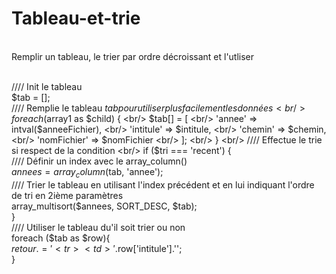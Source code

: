 # Tableau-et-trie
<br/> Remplir un tableau, le trier par ordre décroissant et l'utliser

<br/> //// Init le tableau
<br/> $tab = [];
<br/> //// Remplie le tableau $tab pour utiliser plus facilement les données
<br/> 			foreach($array1 as $child) {
<br/>       $tab[] = [
<br/> 					    'annee' => intval($anneeFichier),
<br/>                         'intitule' => $intitule,
<br/>                         'chemin' => $chemin,
<br/>                         'nomFichier' => $nomFichier
<br/>                     ];
<br/>     	}
<br/>      //// Effectue le trie si respect de la condition
<br/>          if ($tri === 'recent') {
<br/>          //// Définir un index avec le array_column()
<br/>               $annees = array_column($tab, 'annee');
<br/>          //// Trier le tableau en utilisant l'index précédent et en lui indiquant l'ordre de tri en 2ième paramètres
<br/>               array_multisort($annees, SORT_DESC, $tab);
<br/>           }
<br/>           //// Utiliser le tableau du'il soit trier ou non
<br/>           foreach ($tab as $row){
<br/>               $retour .='<tr><td>'.$row['intitule'].'</td><td style="text-align:right;"><a href="download/openPDF.php?chemin='.$row['chemin'].'&fichier='.$row['nomFichier'][3] <br/>   [0].'" target="_blank" class="btn btn-info btn-mini goPDF"><i class="fa fa-file-pdf-o"></i></a></tr></td>';
<br/>           }
